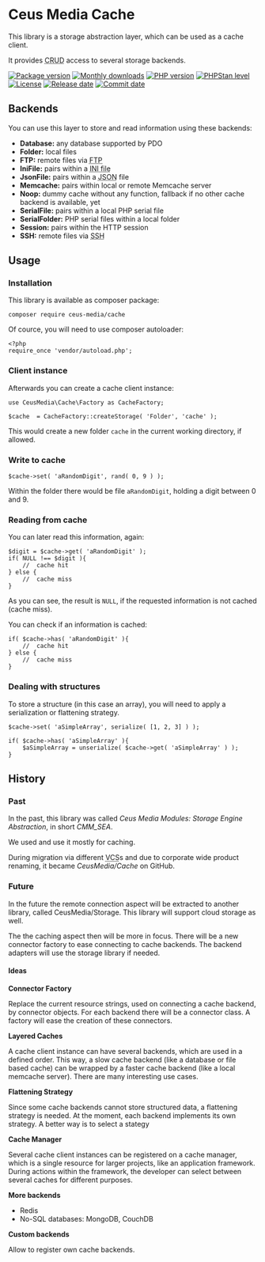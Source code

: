 # Ceus Media Cache

This library is a storage abstraction layer, which can be used as a cache client.

It provides <acronym title="Create, Read, Update, Delete">CRUD</acronym> access to several storage backends.

[![Package version](http://img.shields.io/packagist/v/ceus-media/cache.svg?style=flat-square)](https://packagist.org/packages/ceus-media/cache)
[![Monthly downloads](http://img.shields.io/packagist/dt/ceus-media/cache.svg?style=flat-square)](https://packagist.org/packages/ceus-media/cache)
[![PHP version](http://img.shields.io/packagist/php-v/ceus-media/cache.svg?style=flat-square)](https://packagist.org/packages/ceus-media/cache)
[![PHPStan level](https://img.shields.io/badge/PHPStan-level%207-brightgreen.svg?style=flat-square)](https://packagist.org/packages/ceus-media/cache)
[![License](https://img.shields.io/packagist/l/ceus-media/cache.svg?style=flat-square)](https://packagist.org/packages/ceus-media/cache)
[![Release date](https://img.shields.io/github/release-date/CeusMedia/Cache.svg?style=flat-square)](https://packagist.org/packages/ceus-media/cache)
[![Commit date](https://img.shields.io/github/last-commit/CeusMedia/Cache.svg?style=flat-square)](https://packagist.org/packages/ceus-media/cache)

## Backends

You can use this layer to store and read information using these backends:

- **Database:** any database supported by PDO
- **Folder:** local files
- **FTP:** remote files via <acronym title="File Transfer Protocol">FTP</acronym>
- **IniFile:** pairs within a <acronym title="aka property or config file">INI file</acronym>
- **JsonFile:** pairs within a <acronym title="JavaScript Object Notation">JSON</acronym> file
- **Memcache:** pairs within local or remote Memcache server
- **Noop:** dummy cache without any function, fallback if no other cache backend is available, yet
- **SerialFile:** pairs within a local PHP serial file
- **SerialFolder:** PHP serial files within a local folder
- **Session:** pairs within the HTTP session
- **SSH:** remote files via <acronym title="Secure SHell">SSH</acronym>

## Usage

### Installation
This library is available as composer package:
```
composer require ceus-media/cache
```

Of cource, you will need to use composer autoloader:
```
<?php
require_once 'vendor/autoload.php';
```

### Client instance
Afterwards you can create a cache client instance:
```
use CeusMedia\Cache\Factory as CacheFactory;

$cache	= CacheFactory::createStorage( 'Folder', 'cache' );
```
This would create a new folder <code>cache</code> in the current working directory, if allowed.

### Write to cache

```
$cache->set( 'aRandomDigit', rand( 0, 9 ) );
```

Within the folder there would be file <code>aRandomDigit</code>, holding a digit between 0 and 9.

### Reading from cache

You can later read this information, again:
```
$digit = $cache->get( 'aRandomDigit' );
if( NULL !== $digit ){
	//  cache hit
} else {
	//  cache miss
}
```
As you can see, the result is <code>NULL</code>, if the requested information is not cached (cache miss).

You can check if an information is cached:
```
if( $cache->has( 'aRandomDigit' ){
	//  cache hit
} else {
	//  cache miss
}
```

### Dealing with structures

To store a structure (in this case an array), you will need to apply a serialization or flattening strategy.

```
$cache->set( 'aSimpleArray', serialize( [1, 2, 3] ) );

if( $cache->has( 'aSimpleArray' ){
	$aSimpleArray = unserialize( $cache->get( 'aSimpleArray' ) );
}
```

## History

### Past
In the past, this library was called *Ceus Media Modules: Storage Engine Abstraction*, in short *CMM_SEA*.

We used and use it mostly for caching.

During migration via different <acronym title="Version Control System">VCS</acronym>s and due to corporate wide product renaming, it became *CeusMedia/Cache* on GitHub.

### Future

In the future the remote connection aspect will be extracted to another library, called CeusMedia/Storage. This library will support cloud storage as well.

The the caching aspect then will be more in focus.
There will be a new connector factory to ease connecting to cache backends.
The backend adapters will use the storage library if needed.

#### Ideas

**Connector Factory**

Replace the current resource strings, used on connecting a cache backend, by connector objects.
For each backend there will be a connector class.
A factory will ease the creation of these connectors.

**Layered Caches**

A cache client instance can have several backends, which are used in a defined order.
This way, a slow cache backend (like a database or file based cache) can be wrapped by a faster cache backend (like a local memcache server).
There are many interesting use cases.

**Flattening Strategy**

Since some cache backends cannot store structured data, a flattening strategy is needed.
At the moment, each backend implements its own strategy.
A better way is to select a stategy

**Cache Manager**

Several cache client instances can be registered on a cache manager, which is a single resource for larger projects, like an application framework.
During actions within the framework, the developer can select between several caches for different purposes.

**More backends**

- Redis
- No-SQL databases: MongoDB, CouchDB

**Custom backends**

Allow to register own cache backends.
